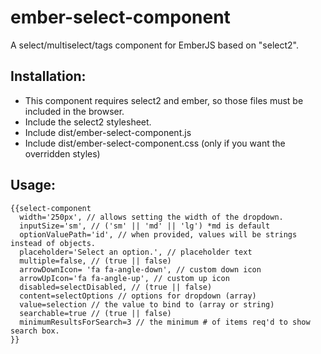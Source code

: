 # ember-select-component
A select/multiselect/tags component for EmberJS based on "select2".

## Installation:
* This component requires select2 and ember, so those files must be included in the browser.
* Include the select2 stylesheet.
* Include dist/ember-select-component.js
* Include dist/ember-select-component.css (only if you want the overridden styles)

## Usage:
```
{{select-component
  width='250px', // allows setting the width of the dropdown.
  inputSize='sm', // ('sm' || 'md' || 'lg') *md is default 
  optionValuePath='id', // when provided, values will be strings instead of objects.
  placeholder='Select an option.', // placeholder text
  multiple=false, // (true || false)
  arrowDownIcon= 'fa fa-angle-down', // custom down icon
  arrowUpIcon='fa fa-angle-up', // custom up icon
  disabled=selectDisabled, // (true || false)
  content=selectOptions // options for dropdown (array)
  value=selection // the value to bind to (array or string)
  searchable=true // (true || false)
  minimumResultsForSearch=3 // the minimum # of items req'd to show search box.
}}
```
